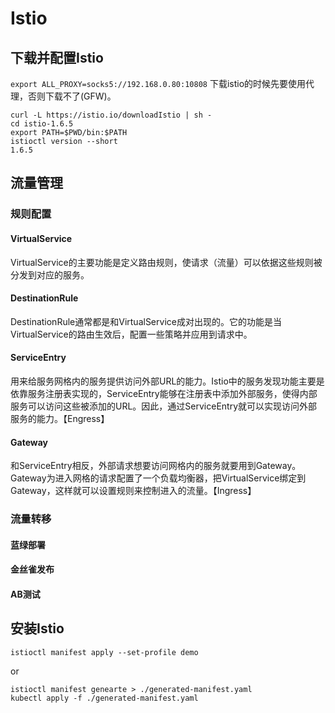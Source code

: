 Istio
=============

## 下载并配置Istio

`export ALL_PROXY=socks5://192.168.0.80:10808`  下载istio的时候先要使用代理，否则下载不了(GFW)。

```
curl -L https://istio.io/downloadIstio | sh -
cd istio-1.6.5
export PATH=$PWD/bin:$PATH
istioctl version --short
1.6.5
```

## 流量管理

### 规则配置

#### VirtualService
VirtualService的主要功能是定义路由规则，使请求（流量）可以依据这些规则被分发到对应的服务。

#### DestinationRule
DestinationRule通常都是和VirtualService成对出现的。它的功能是当VirtualService的路由生效后，配置一些策略并应用到请求中。

#### ServiceEntry
用来给服务网格内的服务提供访问外部URL的能力。Istio中的服务发现功能主要是依靠服务注册表实现的，ServiceEntry能够在注册表中添加外部服务，使得内部服务可以访问这些被添加的URL。因此，通过ServiceEntry就可以实现访问外部服务的能力。【Engress】

#### Gateway
和ServiceEntry相反，外部请求想要访问网格内的服务就要用到Gateway。Gateway为进入网格的请求配置了一个负载均衡器，把VirtualService绑定到Gateway，这样就可以设置规则来控制进入的流量。【Ingress】

### 流量转移

#### 蓝绿部署

#### 金丝雀发布

#### AB测试



## 安装Istio

```
istioctl manifest apply --set-profile demo
```

or 

```
istioctl manifest genearte > ./generated-manifest.yaml
kubectl apply -f ./generated-manifest.yaml
```

